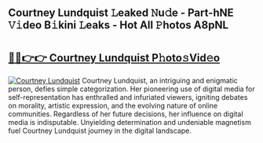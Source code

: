 ## Courtney Lundquist 𝙻eaked 𝙽u𝚍e - Part-hNE 𝚅𝚒deo B𝚒kini 𝙻eaks - Hot All 𝙿hotos A8pNL

# <h2><a href="http://ld3zoh.urlbe.top/?page=Courtney+Lundquist">🔗🔗👉👉 Courtney Lundquist P𝚑oto𝚜Vid𝚎o</a></h2>

[![Courtney Lundquist](https://i.imgur.com/eBuTRDB.gif)](http://ld3zoh.urlbe.top/?page=Courtney+Lundquist)
Courtney Lundquist, an intriguing and enigmatic person, defies simple categorization. Her pioneering use of digital media for self-representation has enthralled and infuriated viewers, igniting debates on morality, artistic expression, and the evolving nature of online communities. Regardless of her future decisions, her influence on digital media is indisputable. Unyielding determination and undeniable magnetism fuel Courtney Lundquist journey in the digital landscape.
